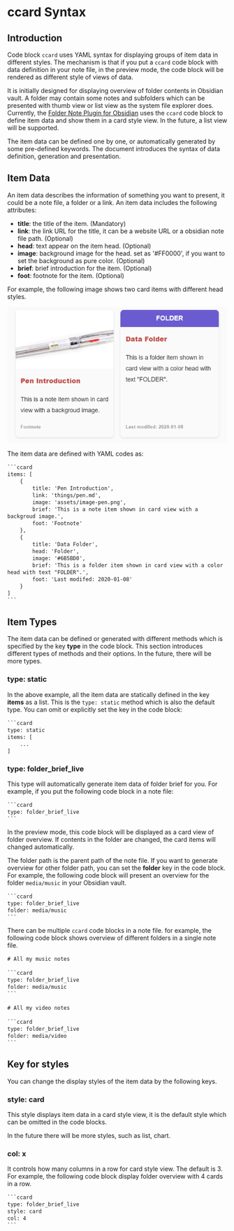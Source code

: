 # ccard Syntax

## Introduction

Code block `ccard` uses YAML syntax for displaying groups of item data in different styles. The mechanism is that if you put a `ccard` code block with data definition in your note file, in the preview mode, the code block will be rendered as different style of views of data.

It is initially designed for displaying overview of folder contents in Obsidian vault. A folder may contain some notes and subfolders which can be presented with thumb view or list view as the system file explorer does. 
Currently, the [Folder Note Plugin for Obsidian](https://github.com/xpgo/obsidian-folder-note-plugin) uses the `ccard` code block to define item data and show them in a card style view. In the future, a list view will be supported.

The item data can be defined one by one, or automatically generated by some pre-defined keywords. The document introduces the syntax of data definition, generation and presentation.

## Item Data

An item data describes the information of something you want to present, it could be a note file, a folder or a link. An item data includes the following attributes:

- **title**: the title of the item. (Mandatory)
- **link**: the link URL for the title, it can be a website URL or a obsidian note file path. (Optional)
- **head**: text appear on the item head. (Optional)
- **image**: background image for the head. set as '#FF0000', if you want to set the background as pure color. (Optional)
- **brief**: brief introduction for the item. (Optional)
- **foot**: footnote for the item. (Optional)

For example, the following image shows two card items with different head styles.

![](../image/Item-card-view.png)

The item data are defined with YAML codes as:

```
​```ccard
items: [
    {
        title: 'Pen Introduction',
        link: 'things/pen.md',
        image: 'assets/image-pen.png',
        brief: 'This is a note item shown in card view with a backgroud image.',
        foot: 'Footnote'
    },
    {
        title: 'Data Folder',
        head: 'Folder',
        image: '#6B5BD0',
        brief: 'This is a folder item shown in card view with a color head with text "FOLDER".',
        foot: 'Last modifed: 2020-01-08'
    }
]
​```
```

## Item Types

The item data can be defined or generated with different methods which is specified by the key **type** in the code block. This section introduces different types of methods and their options. In the future, there will be more types.

### type: static

In the above example, all the item data are statically defined in the key **items** as a list. This is the `type: static` method which is also the default type. You can omit or explicitly set the key in the code block:

```
​```ccard
type: static
items: [ 
    ... 
]
```

### type: folder_brief_live

This type will automatically generate item data of folder brief for you. For example, if you put the following code block in a note file:

```
​```ccard
type: folder_brief_live
​```
```

In the preview mode, this code block will be displayed as a card view of folder overview. If contents in the folder are changed, the card items will changed automatically.

The folder path is the parent path of the note file. If you want to generate overview for other folder path, you can set the **folder** key in the code block. For example, the following code block will present an overview for the folder `media/music` in your Obsidian vault.

```
​```ccard
type: folder_brief_live
folder: media/music
​```
```

There can be multiple `ccard` code blocks in a note file. for example, the following code block shows overview of different folders in a single note file.

```
# All my music notes

​```ccard
type: folder_brief_live
folder: media/music
​```

# All my video notes

​```ccard
type: folder_brief_live
folder: media/video
​```
```

## Key for styles

You can change the display styles of the item data by the following keys.

### style: card

This style displays item data in a card style view, it is the default style which can be omitted in the code blocks.

In the future there will be more styles, such as list, chart.

### col: x

It controls how many columns in a row for card style view. The default is 3. For example, the following code block display folder overview with 4 cards in a row. 

```
​```ccard
type: folder_brief_live
style: card
col: 4
​```
```

